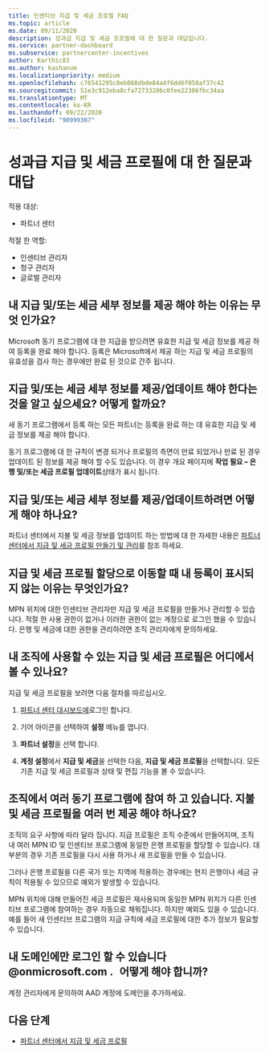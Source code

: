 ```yaml
---
title: 인센티브 지급 및 세금 프로필 FAQ
ms.topic: article
ms.date: 09/11/2020
description: 성과급 지급 및 세금 프로필에 대 한 질문과 대답입니다.
ms.service: partner-dashboard
ms.subservice: partnercenter-incentives
author: Karthic83
ms.author: kashanum
ms.localizationpriority: medium
ms.openlocfilehash: c76541295c8eb068dbde84a4f6dd6f058af37c42
ms.sourcegitcommit: 51e3c912eba8cfa72733206c0fee22386fbc34aa
ms.translationtype: MT
ms.contentlocale: ko-KR
ms.lasthandoff: 09/22/2020
ms.locfileid: "90999307"
---
```

# <a name="frequently-asked-questions-regarding-incentives-payout-and-tax-profiles"></a>성과급 지급 및 세금 프로필에 대 한 질문과 대답

적용 대상:

- 파트너 센터

적절 한 역할:

- 인센티브 관리자
- 청구 관리자
- 글로벌 관리자

## <a name="why-do-i-need-to-provide-my-payout-andor-tax-details"></a>내 지급 및/또는 세금 세부 정보를 제공 해야 하는 이유는 무엇 인가요?

Microsoft 동기 프로그램에 대 한 지급을 받으려면 유효한 지급 및 세금 정보를 제공 하 여 등록을 완료 해야 합니다. 등록은 Microsoft에서 제공 하는 지급 및 세금 프로필의 유효성을 검사 하는 경우에만 완료 된 것으로 간주 됩니다.

## <a name="how-do-i-know-that-i-need-to-provideupdate-my-payout-andor-tax-details"></a>지급 및/또는 세금 세부 정보를 제공/업데이트 해야 한다는 것을 알고 싶으세요? 어떻게 할까요?

새 동기 프로그램에서 등록 하는 모든 파트너는 등록을 완료 하는 데 유효한 지급 및 세금 정보를 제공 해야 합니다.

동기 프로그램에 대 한 규칙이 변경 되거나 프로필의 측면이 만료 되었거나 만료 된 경우 업데이트 된 정보를 제공 해야 할 수도 있습니다. 이 경우 개요 페이지에 **작업 필요 – 은행 및/또는 세금 프로필 업데이트**상태가 표시 됩니다.

## <a name="how-do-i-provide-update-my-payout-and-or-tax-details"></a>지급 및/또는 세금 세부 정보를 제공/업데이트하려면 어떻게 해야 하나요?

파트너 센터에서 지불 및 세금 정보를 업데이트 하는 방법에 대 한 자세한 내용은 [파트너 센터에서 지급 및 세금 프로필 만들기 및 관리](./incentives-create-and-manage-your-payout-and-tax-profiles.md)를 참조 하세요.

## <a name="why-dont-i-see-my-enrollments-when-i-go-to-assign-my-payout-and-tax-profile"></a>지급 및 세금 프로필 할당으로 이동할 때 내 등록이 표시되지 않는 이유는 무엇인가요?

MPN 위치에 대한 인센티브 관리자만 지급 및 세금 프로필을 만들거나 관리할 수 있습니다. 적절 한 사용 권한이 없거나 이러한 권한이 없는 계정으로 로그인 했을 수 있습니다. 은행 및 세금에 대한 권한을 관리하려면 조직 관리자에게 문의하세요.

## <a name="where-can-i-see-the-payout-and-tax-profiles-for-my-organization-that-i-can-use"></a>내 조직에 사용할 수 있는 지급 및 세금 프로필은 어디에서 볼 수 있나요?

지급 및 세금 프로필을 보려면 다음 절차를 따르십시오.

1. [파트너 센터 대시보드에](https://partner.microsoft.com/dashboard)로그인 합니다.

2. 기어 아이콘을 선택하여 **설정** 메뉴를 엽니다.

3. **파트너 설정**을 선택 합니다.

4. **계정 설정**에서 **지급 및 세금**을 선택한 다음, **지급 및 세금 프로필**을 선택합니다. 모든 기존 지급 및 세금 프로필과 상태 및 편집 기능을 볼 수 있습니다.

## <a name="my-organization-is-participating-in-multiple-incentive-programs-do-i-need-to-provide-my-payment-and-tax-profile-multiple-times"></a>조직에서 여러 동기 프로그램에 참여 하 고 있습니다. 지불 및 세금 프로필을 여러 번 제공 해야 하나요?

조직의 요구 사항에 따라 달라 집니다. 지급 프로필은 조직 수준에서 만들어지며, 조직 내 여러 MPN ID 및 인센티브 프로그램에 동일한 은행 프로필을 할당할 수 있습니다. 대부분의 경우 기존 프로필을 다시 사용 하거나 새 프로필을 만들 수 있습니다.

그러나 은행 프로필을 다른 국가 또는 지역에 적용하는 경우에는 현지 은행이나 세금 규칙이 적용될 수 있으므로 예외가 발생할 수 있습니다.

MPN 위치에 대해 만들어진 세금 프로필은 재사용되며 동일한 MPN 위치가 다른 인센티브 프로그램에 참여하는 경우 자동으로 채워집니다. 하지만 예외도 있을 수 있습니다. 예를 들어 새 인센티브 프로그램의 지급 규칙에 세금 프로필에 대한 추가 정보가 필요할 수 있습니다.  

## <a name="im-only-able-to-sign-in-with-my-onmicrosoftcom-domain-what-should-i-do"></a>내 도메인에만 로그인 할 수 있습니다 @onmicrosoft.com .   어떻게 해야 합니까?

계정 관리자에게 문의하여 AAD 계정에 도메인을 추가하세요.

## <a name="next-steps"></a>다음 단계

- [파트너 센터에서 지급 및 세금 프로필](incentives-create-and-manage-your-payout-and-tax-profiles.md)